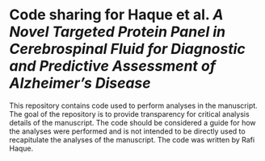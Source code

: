 # Code sharing for Haque et al. _A Novel Targeted Protein Panel in Cerebrospinal Fluid for Diagnostic and Predictive Assessment of Alzheimer’s Disease_

This repository contains code used to perform analyses in the manuscript.
The goal of the repository is to provide transparency for critical analysis details of the manuscript.
The code should be considered a guide for how the analyses were performed and is not intended to be directly used to recapitulate the analyses of the manuscript.
The code was written by Rafi Haque.
